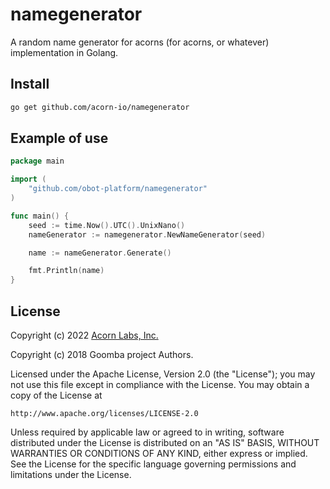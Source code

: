 # namegenerator

A random name generator for acorns (for acorns, or whatever) implementation in Golang.

## Install

```bash
go get github.com/acorn-io/namegenerator
```

## Example of use

```go
package main

import (
    "github.com/obot-platform/namegenerator"
)

func main() {
    seed := time.Now().UTC().UnixNano()
    nameGenerator := namegenerator.NewNameGenerator(seed)

    name := nameGenerator.Generate()

    fmt.Println(name)
}
```

## License
Copyright (c) 2022 [Acorn Labs, Inc.](http://acorn.io)

Copyright (c) 2018 Goomba project Authors.

Licensed under the Apache License, Version 2.0 (the "License");
you may not use this file except in compliance with the License.
You may obtain a copy of the License at

    http://www.apache.org/licenses/LICENSE-2.0

Unless required by applicable law or agreed to in writing, software
distributed under the License is distributed on an "AS IS" BASIS,
WITHOUT WARRANTIES OR CONDITIONS OF ANY KIND, either express or implied.
See the License for the specific language governing permissions and
limitations under the License.